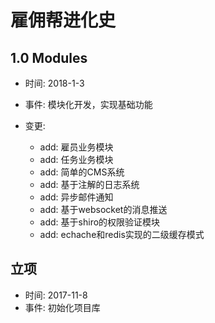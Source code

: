 # 雇佣帮进化史

## 1.0 Modules

* 时间: 2018-1-3
* 事件: 模块化开发，实现基础功能

* 变更:

	* add: 雇员业务模块
	* add: 任务业务模块
	* add: 简单的CMS系统
	* add: 基于注解的日志系统
	* add: 异步邮件通知
	* add: 基于websocket的消息推送
	* add: 基于shiro的权限验证模块
	* add: echache和redis实现的二级缓存模式


## 立项

* 时间: 2017-11-8
* 事件: 初始化项目库